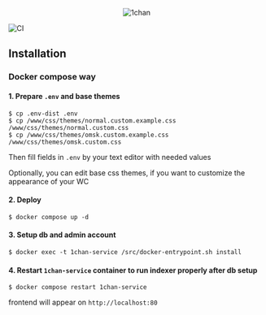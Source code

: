 <p align="center">
    <img src="https://raw.githubusercontent.com/rsddsdr/1chan/master/www/img/ogol.png" alt="1chan">
</p>

![CI](https://img.shields.io/github/actions/workflow/status/rsddsdr/rsddsdr/build.yml?label=CI&logo=github&style=for-the-badge)

## Installation

### Docker compose way

#### 1. Prepare `.env` and base themes
```
$ cp .env-dist .env
$ cp /www/css/themes/normal.custom.example.css /www/css/themes/normal.custom.css
$ cp /www/css/themes/omsk.custom.example.css /www/css/themes/omsk.custom.css
```
Then fill fields in `.env` by your text editor with needed values

Optionally, you can edit base css themes, if you want to customize the appearance of your WC

#### 2. Deploy
```
$ docker compose up -d
```

#### 3. Setup db and admin account
```
$ docker exec -t 1chan-service /src/docker-entrypoint.sh install
```

#### 4. Restart `1chan-service` container to run indexer properly after db setup
```
$ docker compose restart 1chan-service
```

frontend will appear on `http://localhost:80`
